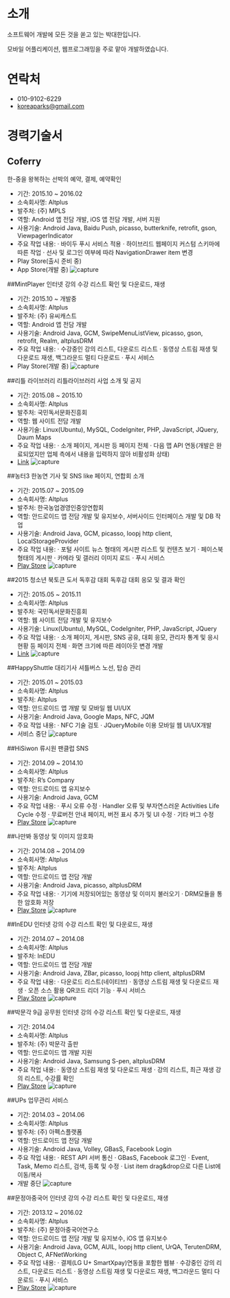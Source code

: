 # 소개
소프트웨어 개발에 모든 것을 쏟고 있는 박대한입니다.

모바일 어플리케이션, 웹프로그래밍을 주로 맡아 개발하였습니다.


# 연락처
- 010-9102-6229
- koreaparks@gmail.com


# 경력기술서

## Coferry
한-중을 왕복하는 선박의 예약, 결제, 예약확인
- 기간: 2015.10 ~ 2016.02
- 소속회사명: Altplus
- 발주처: (주) MPLS
- 역할: Android 앱 전담 개발, iOS 앱 전담 개발, 서버 지원
- 사용기술: Android Java, Baidu Push, picasso, butterknife, retrofit, gson, ViewpagerIndicator
- 주요 작업 내용:
 · 바이두 푸시 서비스 적용
 · 하이브리드 웹페이지 커스텀 스키마에 따른 작업
 · 선사 및 로그인 여부에 따라 NavigationDrawer item 변경
- Play Store(출시 준비 중)
- App Store(개발 중)
 ![capture](img/coferry.png)

##MintPlayer
인터넷 강의 수강 리스트 확인 및 다운로드, 재생
- 기간: 2015.10 ~ 개발중
- 소속회사명: Altplus
- 발주처: (주) 유씨캐스트
- 역할: Android 앱 전담 개발
- 사용기술: Android Java, GCM, SwipeMenuListView, picasso, gson, retrofit, Realm, altplusDRM
- 주요 작업 내용: 
 · 수강중인 강의 리스트, 다운로드 리스트
 · 동영상 스트림 재생 및 다운로드 재생, 백그라운드 멀티 다운로드
 · 푸시 서비스
- Play Store(개발 중)
 ![capture](img/mintplayer.png)

##리틀 라이브러리
리틀라이브러리 사업 소개 및 공지
- 기간: 2015.08 ~ 2015.10
- 소속회사명: Altplus
- 발주처: 국민독서문화진흥회
- 역할: 웹 사이트 전담 개발
- 사용기술: Linux(Ubuntu), MySQL, CodeIgniter, PHP, JavaScript, JQuery, Daum Maps
- 주요 작업 내용: 
 · 소개 페이지, 게시판 등 페이지 전체
 · 다음 맵 API 연동(개발은 완료되었지만 업체 측에서 내용을 입력하지 않아 비활성화 상태)
- [Link](http://littlelibrary.or.kr/)
 ![capture](img/littlelibrary.png)


##농터3
한농연 기사 및 SNS like 페이지, 연합회 소개
- 기간: 2015.07 ~ 2015.09
- 소속회사명: Altplus
- 발주처: 한국농업경영인중앙연합회
- 역할: 안드로이드 앱 전담 개발 및 유지보수, 서버사이드 인터페이스 개발 및 DB 작업
- 사용기술: Android Java, GCM, picasso, loopj http client, LocalStorageProvider
- 주요 작업 내용: 
 · 포털 사이트 뉴스 형태의 게시판 리스트 및 컨텐츠 보기
 · 페이스북 형태의 게시판
 · 카메라 및 갤러리 이미지 로드
 · 푸시 서비스
- [Play Store](https://play.google.com/store/apps/details?id=kr.or.kaff.nongter)
 ![capture](img/nongter3.png)

##2015 청소년 북토큰 도서 독후감 대회
독후감 대회 응모 및 결과 확인
- 기간: 2015.05 ~ 2015.11
- 소속회사명: Altplus
- 발주처: 국민독서문화진흥회
- 역할: 웹 사이트 전담 개발 및 유지보수
- 사용기술: Linux(Ubuntu), MySQL, CodeIgniter, PHP, JavaScript, JQuery
- 주요 작업 내용: 
 · 소개 페이지, 게시판, SNS 공유, 대회 응모, 관리자 통계 및 응시 현황 등 페이지 전체
 · 화면 크기에 따른 레이아웃 변경 개발
- [Link](http://booktoken.or.kr/)
 ![capture](img/booktoken.png)

##HappyShuttle
대리기사 셔틀버스 노선, 탑승 관리
- 기간: 2015.01 ~ 2015.03
- 소속회사명: Altplus
- 발주처: Altplus
- 역할: 안드로이드 앱 개발 및 모바일 웹 UI/UX
- 사용기술: Android Java, Google Maps, NFC, JQM
- 주요 작업 내용:
 · NFC 기술 검토
 · JQueryMobile 이용 모바일 웹 UI/UX개발
- 서비스 중단
 ![capture](img/happyshuttle.png)

##HiSiwon
류시원 팬클럽 SNS
- 기간: 2014.09 ~ 2014.10
- 소속회사명: Altplus
- 발주처: R’s Company
- 역할: 안드로이드 앱 유지보수
- 사용기술: Android Java, GCM
- 주요 작업 내용: 
 · 푸시 오류 수정
 · Handler 오류 및 부자연스러운 Activities Life Cycle 수정
 · 무료버전 안내 페이지, 버전 표시 추가 및 UI 수정
 · 기타 버그 수정
- [Play Store](https://play.google.com/store/apps/details?id=com.rscompany.hisiwon)
 ![capture](img/hisiwon.png)

##나만봐
동영상 및 이미지 암호화
- 기간: 2014.08 ~ 2014.09
- 소속회사명: Altplus
- 발주처: Altplus
- 역할: 안드로이드 앱 전담 개발
- 사용기술: Android Java, picasso, altplusDRM
- 주요 작업 내용: 
 · 기기에 저장되어있는 동영상 및 이미지 불러오기
 · DRM모듈을 통한 암호화 저장
- [Play Store](https://play.google.com/store/apps/details?id=kr.altplus.app.onlyicansee)
 ![capture](img/onlyicansee.png)


##InEDU
인터넷 강의 수강 리스트 확인 및 다운로드, 재생
- 기간: 2014.07 ~ 2014.08
- 소속회사명: Altplus
- 발주처: InEDU
- 역할: 안드로이드 앱 전담 개발
- 사용기술: Android Java, ZBar, picasso, loopj http client, altplusDRM
- 주요 작업 내용: 
 · 다운로드 리스트(네이티브)
 · 동영상 스트림 재생 및 다운로드 재생
 · 오픈 소스 활용 QR코드 리더 기능
 · 푸시 서비스
- [Play Store](https://play.google.com/store/apps/details?id=kr.altplus.app.inedu)
 ![capture](img/inedu.png)


##박문각 9급 공무원
인터넷 강의 수강 리스트 확인 및 다운로드, 재생
- 기간: 2014.04
- 소속회사명: Altplus
- 발주처: (주) 박문각 출판
- 역할: 안드로이드 앱 개발 지원
- 사용기술: Android Java, Samsung S-pen, altplusDRM
- 주요 작업 내용: 
 · 동영상 스트림 재생 및 다운로드 재생
 · 강의 리스트, 최근 재생 강의 리스트, 수강률 확인
- [Play Store](https://play.google.com/store/apps/details?id=kr.altplus.app.legend9)
 ![capture](img/nine.png)


##UPs
업무관리 서비스
- 기간: 2014.03 ~ 2014.06
- 소속회사명: Altplus
- 발주처: (주) 아펙스플랫폼
- 역할: 안드로이드 앱 전담 개발
- 사용기술: Android Java, Volley, GBasS, Facebook Login
- 주요 작업 내용: 
 · REST API 서버 통신
 · GBasS, Facebook 로그인
 · Event, Task, Memo 리스트, 검색, 등록 및 수정
 · List item drag&drop으로 다른 List에 이동/복사
- 개발 중단
 ![capture](img/ups.png)


##문정아중국어
인터넷 강의 수강 리스트 확인 및 다운로드, 재생
- 기간: 2013.12 ~ 2016.02
- 소속회사명: Altplus
- 발주처: (주) 문정아중국어연구소
- 역할: 안드로이드 앱 전담 개발 및 유지보수, iOS 앱 유지보수
- 사용기술: Android Java, GCM, AUIL, loopj http client, UrQA, TerutenDRM, Object C, AFNetWorking
- 주요 작업 내용: 
 · 결제(LG U+ SmartXpay)연동을 포함한 웹뷰
 · 수강중인 강의 리스트, 다운로드 리스트
 · 동영상 스트림 재생 및 다운로드 재생, 백그라운드 멀티 다운로드
 · 푸시 서비스
- [Play Store](https://play.google.com/store/apps/details?id=kr.altplus.app.no1hsk)
 ![capture](img/no1hsk.png)



